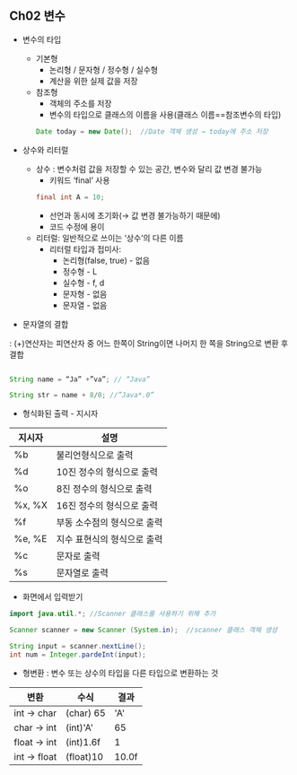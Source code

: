 ## Ch02 변수

- 변수의 타입
    - 기본형
        - 논리형 / 문자형 / 정수형 / 실수형
        - 계산을 위한 실제 값을 저장
    - 참조형
        - 객체의 주소를 저장
        - 변수의 타입으로 클래스의 이름을 사용(클래스 이름==참조변수의 타입)
        ```java
        Date today = new Date();  //Date 객체 생성 → today에 주소 저장
        ```
    
- 상수와 리터럴
    - 상수 :  변수처럼 값을 저장할 수 있는 공간, 
               변수와 달리 값 변경 불가능
        - 키워드 ‘final’ 사용
        ```java
        final int A = 10;
        ```
        - 선언과 동시에 초기화(→ 값 변경 불가능하기 때문에)
        - 코드 수정에 용이
    - 리터럴: 일반적으로 쓰이는 ‘상수’의 다른 이름
        - 리터럴 타입과 접미사:
            - 논리형(false, true) - 없음
            - 정수형 - L
            - 실수형 - f, d
            - 문자형 - 없음
            - 문자열 - 없음


- 문자열의 결합

: (+)연산자는 피연산자 중 어느 한쪽이 String이면 나머지 한 쪽을 String으로 변환 후 결합
```java

String name = “Ja” +”va”; // “Java”

String str = name + 8/0; //”Java*.0”
```

- 형식화된 출력 - 지시자

|지시자|설명|
|------|--------------|
|%b|불리언형식으로 출력|
|%d|10진 정수의 형식으로 출력|
|%o|8진 정수의 형식으로 출력|
|%x, %X|16진 정수의 형식으로 출력|
|%f|부동 소수점의 형식으로 출력|
|%e, %E|지수 표현식의 형식으로 출력|
|%c|문자로 출력|
|%s|문자열로 출력|

- 화면에서 입력받기
```java
import java.util.*; //Scanner 클래스를 사용하기 위해 추가

Scanner scanner = new Scanner (System.in);  //scanner 클래스 객체 생성

String input = scanner.nextLine();
int num = Integer.pardeInt(input);
```

- 형변환
: 변수 또는 상수의 타입을 다른 타입으로 변환하는 것

|변환|수식|결과|
|------|--------------|---------|
|int -> char|(char) 65|'A'|
|char -> int|(int)'A'|65|
|float -> int|(int)1.6f|1|
|int -> float|(float)10|10.0f|


